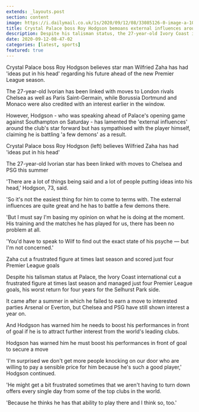 ```yaml
---
extends: _layouts.post
section: content
image: https://i.dailymail.co.uk/1s/2020/09/12/08/33085126-0-image-a-10_1599896330144.jpg 
title: Crystal Palace boss Roy Hodgson bemoans external influences around star man Wilfried Zaha 
description: Despite his talisman status, the 27-year-old Ivory Coast international scored just four Premier League goals last season, his worst return for Crystal Palace for four years. 
date: 2020-09-12-08-47-02 
categories: [latest, sports] 
featured: true 
--- 
```

Crystal Palace boss Roy Hodgson believes star man Wilfried Zaha has had 'ideas put in his head' regarding his future ahead of the new Premier League season.

The 27-year-old Ivorian has been linked with moves to London rivals Chelsea as well as Paris Saint-Germain, while Borussia Dortmund and Monaco were also credited with an interest earlier in the window.

However, Hodgson - who was speaking ahead of Palace's opening game against Southampton on Saturday - has lamented the 'external influences' around the club's star forward but has sympathised with the player himself, claiming he is battling 'a few demons' as a result.

Crystal Palace boss Roy Hodgson (left) believes Wilfried Zaha has had 'ideas put in his head'

The 27-year-old Ivorian star has been linked with moves to Chelsea and PSG this summer

'There are a lot of things being said and a lot of people putting ideas into his head,' Hodgson, 73, said.

'So it's not the easiest thing for him to come to terms with. The external influences are quite great and he has to battle a few demons there.

'But I must say I'm basing my opinion on what he is doing at the moment. His training and the matches he has played for us, there has been no problem at all.

'You'd have to speak to Wilf to find out the exact state of his psyche — but I'm not concerned.'

Zaha cut a frustrated figure at times last season and scored just four Premier League goals

Despite his talisman status at Palace, the Ivory Coast international cut a frustrated figure at times last season and managed just four Premier League goals, his worst return for four years for the Selhurst Park side.

It came after a summer in which he failed to earn a move to interested parties Arsenal or Everton, but Chelsea and PSG have still shown interest a year on. 

And Hodgson has warned him he needs to boost his performances in front of goal if he is to attract further interest from the world's leading clubs.  

Hodgson has warned him he must boost his performances in front of goal to secure a move

'I'm surprised we don't get more people knocking on our door who are willing to pay a sensible price for him because he's such a good player,' Hodgson continued.

'He might get a bit frustrated sometimes that we aren't having to turn down offers every single day from some of the top clubs in the world.

'Because he thinks he has that ability to play there and I think so, too.'

